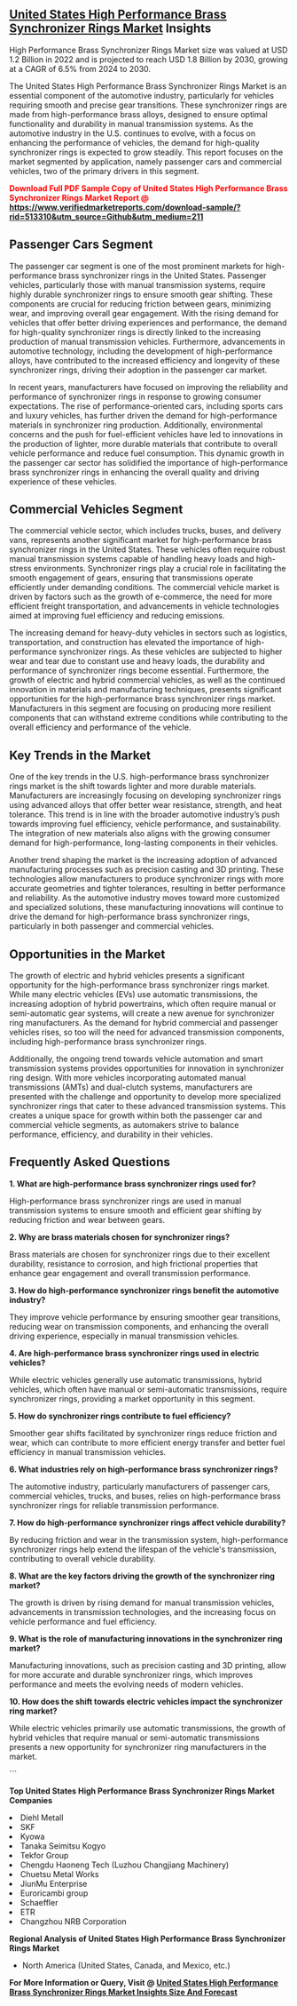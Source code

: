 <h2><a href="https://www.verifiedmarketreports.com/download-sample/?rid=513310&amp;utm_source=Github&amp;utm_medium=211" target="_blank">United States High Performance Brass Synchronizer Rings Market</a> Insights</h2><p>High Performance Brass Synchronizer Rings Market size was valued at USD 1.2 Billion in 2022 and is projected to reach USD 1.8 Billion by 2030, growing at a CAGR of 6.5% from 2024 to 2030.</p><p><p>The United States High Performance Brass Synchronizer Rings Market is an essential component of the automotive industry, particularly for vehicles requiring smooth and precise gear transitions. These synchronizer rings are made from high-performance brass alloys, designed to ensure optimal functionality and durability in manual transmission systems. As the automotive industry in the U.S. continues to evolve, with a focus on enhancing the performance of vehicles, the demand for high-quality synchronizer rings is expected to grow steadily. This report focuses on the market segmented by application, namely passenger cars and commercial vehicles, two of the primary drivers in this segment.</p><p><b><p><span class=""><span style="color: #ff0000;"><strong>Download Full PDF Sample Copy of United States High Performance Brass Synchronizer Rings Market Report</strong> @ </span><a href="https://www.verifiedmarketreports.com/download-sample/?rid=513310&amp;utm_source=Github&amp;utm_medium=211" target="_blank">https://www.verifiedmarketreports.com/download-sample/?rid=513310&amp;utm_source=Github&amp;utm_medium=211</a></span></p></b></p><h2>Passenger Cars Segment</h2><p>The passenger car segment is one of the most prominent markets for high-performance brass synchronizer rings in the United States. Passenger vehicles, particularly those with manual transmission systems, require highly durable synchronizer rings to ensure smooth gear shifting. These components are crucial for reducing friction between gears, minimizing wear, and improving overall gear engagement. With the rising demand for vehicles that offer better driving experiences and performance, the demand for high-quality synchronizer rings is directly linked to the increasing production of manual transmission vehicles. Furthermore, advancements in automotive technology, including the development of high-performance alloys, have contributed to the increased efficiency and longevity of these synchronizer rings, driving their adoption in the passenger car market.</p><p>In recent years, manufacturers have focused on improving the reliability and performance of synchronizer rings in response to growing consumer expectations. The rise of performance-oriented cars, including sports cars and luxury vehicles, has further driven the demand for high-performance materials in synchronizer ring production. Additionally, environmental concerns and the push for fuel-efficient vehicles have led to innovations in the production of lighter, more durable materials that contribute to overall vehicle performance and reduce fuel consumption. This dynamic growth in the passenger car sector has solidified the importance of high-performance brass synchronizer rings in enhancing the overall quality and driving experience of these vehicles.</p><h2>Commercial Vehicles Segment</h2><p>The commercial vehicle sector, which includes trucks, buses, and delivery vans, represents another significant market for high-performance brass synchronizer rings in the United States. These vehicles often require robust manual transmission systems capable of handling heavy loads and high-stress environments. Synchronizer rings play a crucial role in facilitating the smooth engagement of gears, ensuring that transmissions operate efficiently under demanding conditions. The commercial vehicle market is driven by factors such as the growth of e-commerce, the need for more efficient freight transportation, and advancements in vehicle technologies aimed at improving fuel efficiency and reducing emissions.</p><p>The increasing demand for heavy-duty vehicles in sectors such as logistics, transportation, and construction has elevated the importance of high-performance synchronizer rings. As these vehicles are subjected to higher wear and tear due to constant use and heavy loads, the durability and performance of synchronizer rings become essential. Furthermore, the growth of electric and hybrid commercial vehicles, as well as the continued innovation in materials and manufacturing techniques, presents significant opportunities for the high-performance brass synchronizer rings market. Manufacturers in this segment are focusing on producing more resilient components that can withstand extreme conditions while contributing to the overall efficiency and performance of the vehicle.</p><h2>Key Trends in the Market</h2><p>One of the key trends in the U.S. high-performance brass synchronizer rings market is the shift towards lighter and more durable materials. Manufacturers are increasingly focusing on developing synchronizer rings using advanced alloys that offer better wear resistance, strength, and heat tolerance. This trend is in line with the broader automotive industry’s push towards improving fuel efficiency, vehicle performance, and sustainability. The integration of new materials also aligns with the growing consumer demand for high-performance, long-lasting components in their vehicles.</p><p>Another trend shaping the market is the increasing adoption of advanced manufacturing processes such as precision casting and 3D printing. These technologies allow manufacturers to produce synchronizer rings with more accurate geometries and tighter tolerances, resulting in better performance and reliability. As the automotive industry moves toward more customized and specialized solutions, these manufacturing innovations will continue to drive the demand for high-performance brass synchronizer rings, particularly in both passenger and commercial vehicles.</p><h2>Opportunities in the Market</h2><p>The growth of electric and hybrid vehicles presents a significant opportunity for the high-performance brass synchronizer rings market. While many electric vehicles (EVs) use automatic transmissions, the increasing adoption of hybrid powertrains, which often require manual or semi-automatic gear systems, will create a new avenue for synchronizer ring manufacturers. As the demand for hybrid commercial and passenger vehicles rises, so too will the need for advanced transmission components, including high-performance brass synchronizer rings.</p><p>Additionally, the ongoing trend towards vehicle automation and smart transmission systems provides opportunities for innovation in synchronizer ring design. With more vehicles incorporating automated manual transmissions (AMTs) and dual-clutch systems, manufacturers are presented with the challenge and opportunity to develop more specialized synchronizer rings that cater to these advanced transmission systems. This creates a unique space for growth within both the passenger car and commercial vehicle segments, as automakers strive to balance performance, efficiency, and durability in their vehicles.</p><h2>Frequently Asked Questions</h2><p><b>1. What are high-performance brass synchronizer rings used for?</b></p><p>High-performance brass synchronizer rings are used in manual transmission systems to ensure smooth and efficient gear shifting by reducing friction and wear between gears.</p><p><b>2. Why are brass materials chosen for synchronizer rings?</b></p><p>Brass materials are chosen for synchronizer rings due to their excellent durability, resistance to corrosion, and high frictional properties that enhance gear engagement and overall transmission performance.</p><p><b>3. How do high-performance synchronizer rings benefit the automotive industry?</b></p><p>They improve vehicle performance by ensuring smoother gear transitions, reducing wear on transmission components, and enhancing the overall driving experience, especially in manual transmission vehicles.</p><p><b>4. Are high-performance brass synchronizer rings used in electric vehicles?</b></p><p>While electric vehicles generally use automatic transmissions, hybrid vehicles, which often have manual or semi-automatic transmissions, require synchronizer rings, providing a market opportunity in this segment.</p><p><b>5. How do synchronizer rings contribute to fuel efficiency?</b></p><p>Smoother gear shifts facilitated by synchronizer rings reduce friction and wear, which can contribute to more efficient energy transfer and better fuel efficiency in manual transmission vehicles.</p><p><b>6. What industries rely on high-performance brass synchronizer rings?</b></p><p>The automotive industry, particularly manufacturers of passenger cars, commercial vehicles, trucks, and buses, relies on high-performance brass synchronizer rings for reliable transmission performance.</p><p><b>7. How do high-performance synchronizer rings affect vehicle durability?</b></p><p>By reducing friction and wear in the transmission system, high-performance synchronizer rings help extend the lifespan of the vehicle's transmission, contributing to overall vehicle durability.</p><p><b>8. What are the key factors driving the growth of the synchronizer ring market?</b></p><p>The growth is driven by rising demand for manual transmission vehicles, advancements in transmission technologies, and the increasing focus on vehicle performance and fuel efficiency.</p><p><b>9. What is the role of manufacturing innovations in the synchronizer ring market?</b></p><p>Manufacturing innovations, such as precision casting and 3D printing, allow for more accurate and durable synchronizer rings, which improves performance and meets the evolving needs of modern vehicles.</p><p><b>10. How does the shift towards electric vehicles impact the synchronizer ring market?</b></p><p>While electric vehicles primarily use automatic transmissions, the growth of hybrid vehicles that require manual or semi-automatic transmissions presents a new opportunity for synchronizer ring manufacturers in the market.</p>```</p><p><strong>Top United States High Performance Brass Synchronizer Rings Market Companies</strong></p><div data-test-id=""><p><li>Diehl Metall</li><li> SKF</li><li> Kyowa</li><li> Tanaka Seimitsu Kogyo</li><li> Tekfor Group</li><li> Chengdu Haoneng Tech (Luzhou Changjiang Machinery)</li><li> Chuetsu Metal Works</li><li> JiunMu Enterprise</li><li> Euroricambi group</li><li> Schaeffler</li><li> ETR</li><li> Changzhou NRB Corporation</li></p><div><strong>Regional Analysis of&nbsp;United States High Performance Brass Synchronizer Rings Market</strong></div><ul><li dir="ltr"><p dir="ltr">North America&nbsp;(United States, Canada, and Mexico, etc.)</p></li></ul><p><strong>For More Information or Query, Visit @&nbsp;</strong><strong><a href="https://www.verifiedmarketreports.com/product/high-performance-brass-synchronizer-rings-market/?utm_source=Github&amp;utm_medium=211" target="_blank">United States High Performance Brass Synchronizer Rings Market Insights Size And Forecast</a></strong></p></div>
